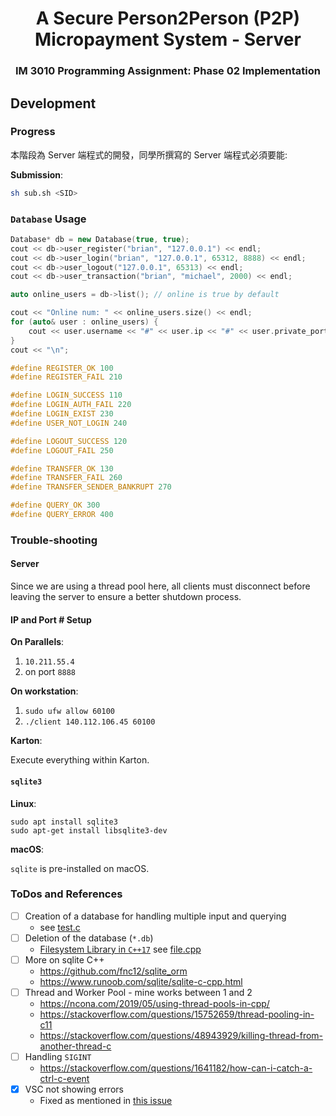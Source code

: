 <h1 align="center">A Secure Person2Person (P2P) Micropayment System - Server</h1>

<h3 align="center">IM 3010 Programming Assignment: Phase 02 Implementation</h3>


## Development

### Progress

本階段為 Server 端程式的開發，同學所撰寫的 Server 端程式必須要能:



**Submission**:

```sh
sh sub.sh <SID>
```

### `Database` Usage

```cpp
Database* db = new Database(true, true);
cout << db->user_register("brian", "127.0.0.1") << endl;
cout << db->user_login("brian", "127.0.0.1", 65312, 8888) << endl;
cout << db->user_logout("127.0.0.1", 65313) << endl;
cout << db->user_transaction("brian", "michael", 2000) << endl;

auto online_users = db->list(); // online is true by default

cout << "Online num: " << online_users.size() << endl;
for (auto& user : online_users) {
    cout << user.username << "#" << user.ip << "#" << user.private_port << endl;
}
cout << "\n";
```

```cpp
#define REGISTER_OK 100
#define REGISTER_FAIL 210

#define LOGIN_SUCCESS 110
#define LOGIN_AUTH_FAIL 220
#define LOGIN_EXIST 230
#define USER_NOT_LOGIN 240

#define LOGOUT_SUCCESS 120
#define LOGOUT_FAIL 250

#define TRANSFER_OK 130
#define TRANSFER_FAIL 260
#define TRANSFER_SENDER_BANKRUPT 270

#define QUERY_OK 300
#define QUERY_ERROR 400

```



### Trouble-shooting

#### Server 

Since we are using a thread pool here, all clients must disconnect before leaving the server to ensure a better shutdown process.

#### IP and Port # Setup
**On Parallels**:

1. `10.211.55.4`
2. on port `8888`

**On workstation**:

1. `sudo ufw allow 60100`
2. `./client 140.112.106.45 60100`

**Karton**: 

Execute everything within Karton.

#### `sqlite3`

**Linux**:

```
sudo apt install sqlite3
sudo apt-get install libsqlite3-dev
```

**macOS**:

`sqlite` is pre-installed on macOS.


### ToDos and References

+ [ ] Creation of a database for handling multiple input and querying
    + see [test.c](./test/test.c)
+ [ ] Deletion of the database (`*.db`)
    + [Filesystem Library in `C++17`](https://stackoverflow.com/a/59424074/10871988) see [file.cpp](./test/file.cpp)
+ [ ] More on sqlite C++
    + <https://github.com/fnc12/sqlite_orm>
    + <https://www.runoob.com/sqlite/sqlite-c-cpp.html>
+ [ ] Thread and Worker Pool - mine works between 1 and 2
    + <https://ncona.com/2019/05/using-thread-pools-in-cpp/>
    + <https://stackoverflow.com/questions/15752659/thread-pooling-in-c11>
    + <https://stackoverflow.com/questions/48943929/killing-thread-from-another-thread-c>
+ [ ] Handling `SIGINT`
    + <https://stackoverflow.com/questions/1641182/how-can-i-catch-a-ctrl-c-event>
+ [x] VSC not showing errors
    + Fixed as mentioned in [this issue](https://github.com/microsoft/vscode-cpptools/issues/2164#issuecomment-399232736)